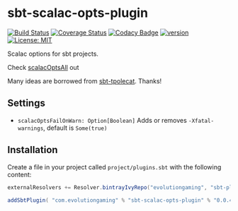 # sbt-scalac-opts-plugin 

[![Build Status](https://github.com/evolution-gaming/sbt-scalac-opts-plugin/workflows/CI/badge.svg)](https://github.com/evolution-gaming/sbt-scalac-opts-plugin/actions?query=workflow%3ACI)
[![Coverage Status](https://coveralls.io/repos/evolution-gaming/sbt-scalac-opts-plugin/badge.svg)](https://coveralls.io/r/evolution-gaming/sbt-scalac-opts-plugin)
[![Codacy Badge](https://api.codacy.com/project/badge/Grade/15f881be37fa48078219c9c9e8d9361c)](https://www.codacy.com/app/evolution-gaming/sbt-scalac-opts-plugin?utm_source=github.com&amp;utm_medium=referral&amp;utm_content=evolution-gaming/sbt-scalac-opts-plugin&amp;utm_campaign=Badge_Grade)
[![version](https://api.bintray.com/packages/evolutiongaming/sbt-plugins/sbt-scalac-opts-plugin/images/download.svg)](https://bintray.com/evolutiongaming/sbt-plugins/sbt-scalac-opts-plugin/_latestVersion)
[![License: MIT](https://img.shields.io/badge/License-MIT-yellowgreen.svg)](https://opensource.org/licenses/MIT)

Scalac options for sbt projects. 

Check [scalacOptsAll](src/main/scala/com/evolutiongaming/scalacopts/ScalacOptsPlugin.scala#L22) out

Many ideas are borrowed from [sbt-tpolecat](https://github.com/DavidGregory084/sbt-tpolecat). Thanks!


## Settings

* `scalacOptsFailOnWarn: Option[Boolean]` Adds or removes `-Xfatal-warnings`, default is `Some(true)`


## Installation

Create a file in your project called `project/plugins.sbt` with the following content:

```scala
externalResolvers += Resolver.bintrayIvyRepo("evolutiongaming", "sbt-plugins") 
 
addSbtPlugin( "com.evolutiongaming" % "sbt-scalac-opts-plugin" % "0.0.4")
```